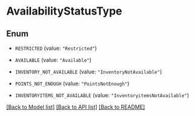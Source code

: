 # AvailabilityStatusType

## Enum


* `RESTRICTED` (value: `"Restricted"`)

* `AVAILABLE` (value: `"Available"`)

* `INVENTORY_NOT_AVAILABLE` (value: `"InventoryNotAvailable"`)

* `POINTS_NOT_ENOUGH` (value: `"PointsNotEnough"`)

* `INVENTORYITEMS_NOT_AVAILABLE` (value: `"InventoryitemsNotAvailable"`)


[[Back to Model list]](../README.md#documentation-for-models) [[Back to API list]](../README.md#documentation-for-api-endpoints) [[Back to README]](../README.md)


